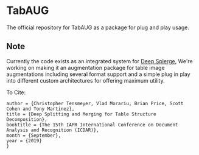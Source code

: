 # TabAUG
The official repository for TabAUG as a package for plug and play usage.

## Note
Currently the code exists as an integrated system for [Deep Splerge](https://github.com/sohaib023/splerge-tab-aug), We're working on making it an augmentation package for table image augmentations including several format support and a simple plug in play into different custom architectures for offering maximum utility.


To Cite:



``` @InProceedings{ICDAR2019,
author = {Christopher Tensmeyer, Vlad Morariu, Brian Price, Scott Cohen and Tony Martinez},
title = {Deep Splitting and Merging for Table Structure Decomposition},
booktitle = {The 15th IAPR International Conference on Document Analysis and Recognition (ICDAR)},
month = {September},
year = {2019}
}

